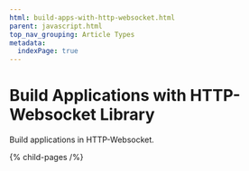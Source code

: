 ```yaml
---
html: build-apps-with-http-websocket.html
parent: javascript.html
top_nav_grouping: Article Types
metadata:
  indexPage: true
---
```

# Build Applications with HTTP-Websocket Library

Build applications in HTTP-Websocket.


{% child-pages /%}
